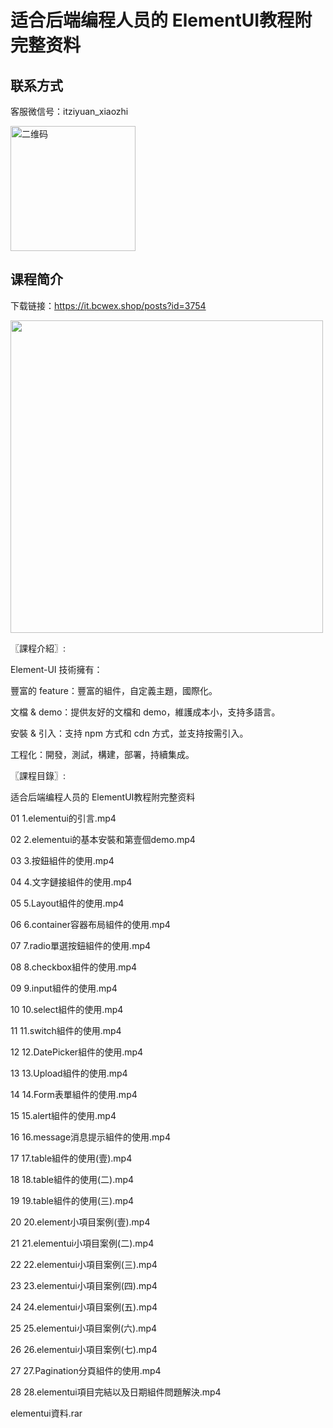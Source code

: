 # 适合后端编程人员的 ElementUI教程附完整资料

## 联系方式

客服微信号：itziyuan_xiaozhi

<img src="https://ziyuanyun.oss-cn-guangzhou.aliyuncs.com/common/20240614073449/666b82192834a.jpg" width="200" height="200" alt="二维码">

## 课程简介

下载链接：https://it.bcwex.shop/posts?id=3754

<img src="https://ziyuanyun.oss-cn-guangzhou.aliyuncs.com/yun/20240515185323/66449423412c5.jpg" width="500" alt="">

  〖課程介紹〗:

 Element-UI 技術擁有：

 豐富的 feature：豐富的組件，自定義主題，國際化。

 文檔 &amp; demo：提供友好的文檔和 demo，維護成本小，支持多語言。

 安裝 &amp; 引入：支持 npm 方式和 cdn 方式，並支持按需引入。

 工程化：開發，測試，構建，部署，持續集成。

 〖課程目錄〗:

 适合后端编程人员的 ElementUI教程附完整资料



 01 1.elementui的引言.mp4

 02 2.elementui的基本安裝和第壹個demo.mp4

 03 3.按鈕組件的使用.mp4

 04 4.文字鏈接組件的使用.mp4

 05 5.Layout組件的使用.mp4

 06 6.container容器布局組件的使用.mp4

 07 7.radio單選按鈕組件的使用.mp4

 08 8.checkbox組件的使用.mp4

 09 9.input組件的使用.mp4

 10 10.select組件的使用.mp4

 11 11.switch組件的使用.mp4

 12 12.DatePicker組件的使用.mp4

 13 13.Upload組件的使用.mp4

 14 14.Form表單組件的使用.mp4

 15 15.alert組件的使用.mp4

 16 16.message消息提示組件的使用.mp4

 17 17.table組件的使用(壹).mp4

 18 18.table組件的使用(二).mp4

 19 19.table組件的使用(三).mp4

 20 20.element小項目案例(壹).mp4

 21 21.elementui小項目案例(二).mp4

 22 22.elementui小項目案例(三).mp4

 23 23.elementui小項目案例(四).mp4

 24 24.elementui小項目案例(五).mp4

 25 25.elementui小項目案例(六).mp4

 26 26.elementui小項目案例(七).mp4

 27 27.Pagination分頁組件的使用.mp4

 28 28.elementui項目完結以及日期組件問題解決.mp4

 elementui資料.rar

  